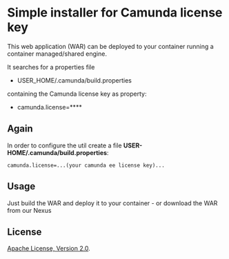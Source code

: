 Simple installer for Camunda license key
=========================

This web application (WAR) can be deployed to your container running a container managed/shared engine.

It searches for a properties file 

* USER_HOME/.camunda/build.properties

containing the Camunda license key as property:

* camunda.license=****

Again
---------------
In order to configure the util create a file **USER-HOME/.camunda/build.properties**:

```
camunda.license=...(your camunda ee license key)...
```

Usage
------------------------

Just build the WAR and deploy it to your container - or download the WAR from our Nexus


License
-------

[Apache License, Version 2.0](http://www.apache.org/licenses/LICENSE-2.0).

